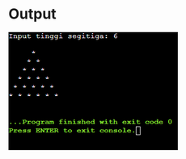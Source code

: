 <h1>Output </h1>

![img|10%,50%](https://github.com/phenomu/Quest/blob/main/Other/Pyramid/Output%20Segitiga.c.png)
